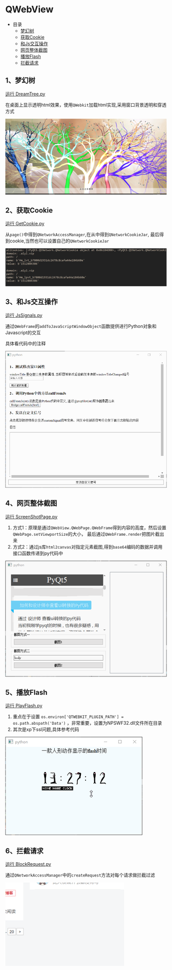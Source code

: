 # QWebView

- 目录
  - [梦幻树](#1梦幻树)
  - [获取Cookie](#2获取Cookie)
  - [和Js交互操作](#3和Js交互操作)
  - [网页整体截图](#4网页整体截图)
  - [播放Flash](#5播放Flash)
  - [拦截请求](#6拦截请求)

## 1、梦幻树
[运行 DreamTree.py](DreamTree.py)

在桌面上显示透明html效果，使用`QWebkit`加载html实现,采用窗口背景透明和穿透方式

![DreamTree](ScreenShot/DreamTree.png)

## 2、获取Cookie
[运行 GetCookie.py](GetCookie.py)

从`page()`中得到`QNetworkAccessManager`,在从中得到`QNetworkCookieJar`,
最后得到cookie,当然也可以设置自己的`QNetworkCookieJar`

![GetCookie](ScreenShot/GetCookie.png)

## 3、和Js交互操作
[运行 JsSignals.py](JsSignals.py)

通过`QWebFrame`的`addToJavaScriptWindowObject`函数提供进行Python对象和Javascript的交互

具体看代码中的注释

![JsSignals](ScreenShot/JsSignals.gif)

## 4、网页整体截图
[运行 ScreenShotPage.py](ScreenShotPage.py)

1. 方式1：原理是通过`QWebView.QWebPage.QWebFrame`得到内容的高度，然后设置`QWebPage.setViewportSize`的大小，
最后通过`QWebFrame.render`把图片截出来
2. 方式2：通过js库`html2canvas`对指定元素截图,得到`base64`编码的数据并调用接口函数传递到py代码中

![ScreenShotPage](ScreenShot/ScreenShotPage.gif)

## 5、播放Flash
[运行 PlayFlash.py](PlayFlash.py)

1. 重点在于设置 `os.environ['QTWEBKIT_PLUGIN_PATH'] = os.path.abspath('Data')` ，非常重要，设置为NPSWF32.dll文件所在目录
2. 其次是xp下ssl问题,具体参考代码

![PlayFlash](ScreenShot/PlayFlash.gif)

## 6、拦截请求
[运行 BlockRequest.py](BlockRequest.py)

通过`QNetworkAccessManager`中的`createRequest`方法对每个请求做拦截过滤

![BlockRequest](ScreenShot/BlockRequest.png)